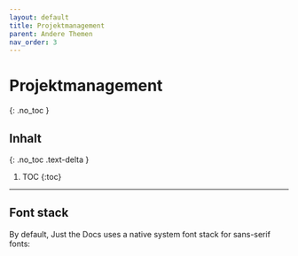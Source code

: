 ```yaml
---
layout: default
title: Projektmanagement
parent: Andere Themen
nav_order: 3
---
```


# Projektmanagement
{: .no_toc }

## Inhalt
{: .no_toc .text-delta }

1. TOC
{:toc}

---

## Font stack

By default, Just the Docs uses a native system font stack for sans-serif fonts:
